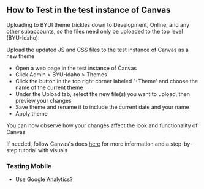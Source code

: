 ## How to Test in the test instance of Canvas

Uploading to BYUI theme trickles down to Development, Online, and any other subaccounts, so the files need only be uploaded to the top level (BYU-Idaho).

Upload the updated JS and CSS files to the test instance of Canvas as a new theme
* Open a web page in the test instance of Canvas
* Click Admin > BYU-Idaho > Themes
* Click the button in the top right corner labeled '+Theme' and choose the name of the current theme
* Under the Upload tab, select the new file(s) you want to upload, then preview your changes
* Save theme and rename it to include the current date and your name
* Apply theme

You can now observe how your changes affect the look and functionality of Canvas

If needed, follow Canvas's docs [here](https://community.canvaslms.com/docs/DOC-10862-4214724282) for more information and a step-by-step tutorial with visuals


### Testing Mobile
* Use Google Analytics?